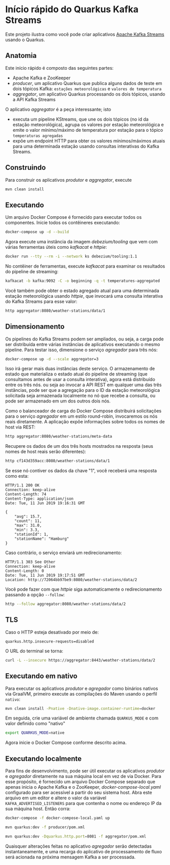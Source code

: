 Início rápido do Quarkus Kafka Streams
========================

Este projeto ilustra como você pode criar aplicativos [Apache Kafka Streams](https://kafka.apache.org/documentation/streams) usando o Quarkus.

## Anatomia

Este início rápido é composto das seguintes partes:

* Apache Kafka e ZooKeeper
* _producer_, um aplicativo Quarkus que publica alguns dados de teste em dois tópicos Kafka: `estações meteorológicas` e `valores de temperatura`
* _aggregator_, um aplicativo Quarkus processando os dois tópicos, usando a API Kafka Streams

O aplicativo _aggregator_ é a peça interessante; isto

* executa um pipeline KStreams, que une os dois tópicos (no id da estação meteorológica),
agrupa os valores por estação meteorológica e emite o valor mínimo/máximo de temperatura por estação para o tópico `temperaturas agregadas`
* expõe um endpoint HTTP para obter os valores mínimos/máximos atuais
para uma determinada estação usando consultas interativas do Kafka Streams.

## Construindo

Para construir os aplicativos _produtor_ e _aggregator_, execute

```bash
mvn clean install
```

## Executando

Um arquivo Docker Compose é fornecido para executar todos os componentes.
Inicie todos os contêineres executando:

```bash
docker-compose up -d --build
```

Agora execute uma instância da imagem _debezium/tooling_ que vem com várias ferramentas úteis como _kafkacat_ e _httpie_:

```bash
docker run --tty --rm -i --network ks debezium/tooling:1.1
```

No contêiner de ferramentas, execute _kafkacat_ para examinar os resultados do pipeline de streaming:

```bash
kafkacat -b kafka:9092 -C -o beginning -q -t temperatures-aggregated
```

Você também pode obter o estado agregado atual para uma determinada estação meteorológica usando _httpie_,
que invocará uma consulta interativa do Kafka Streams para esse valor:

```bash
http aggregator:8080/weather-stations/data/1
```

## Dimensionamento

Os pipelines do Kafka Streams podem ser ampliados, ou seja, a carga pode ser distribuída entre várias instâncias de aplicativos executando o mesmo pipeline.
Para testar isso, dimensione o serviço _agregador_ para três nós:

```bash
docker-compose up -d --scale aggregator=3
```

Isso irá gerar mais duas instâncias deste serviço.
O armazenamento de estado que materializa o estado atual do pipeline de streaming
(que consultamos antes de usar a consulta interativa),
agora está distribuído entre os três nós.
ou seja ao invocar a API REST em qualquer uma das três instâncias, pode ser
que a agregação para o ID da estação meteorológica solicitada seja armazenada localmente no nó que recebe a consulta,
ou pode ser armazenado em um dos outros dois nós.

Como o balanceador de carga do Docker Compose distribuirá solicitações para o serviço _agregador_ em um estilo round-robin,
invocaremos os nós reais diretamente.
A aplicação expõe informações sobre todos os nomes de host via REST:

```bash
http aggregator:8080/weather-stations/meta-data
```

Recupere os dados de um dos três hosts mostrados na resposta
(seus nomes de host reais serão diferentes):

```bash
http cf143d359acc:8080/weather-stations/data/1
```

Se esse nó contiver os dados da chave "1", você receberá uma resposta como esta:

```
HTTP/1.1 200 OK
Connection: keep-alive
Content-Length: 74
Content-Type: application/json
Date: Tue, 11 Jun 2019 19:16:31 GMT

{
    "avg": 15.7,
    "count": 11,
    "max": 31.0,
    "min": 3.3,
    "stationId": 1,
    "stationName": "Hamburg"
}
```

Caso contrário, o serviço enviará um redirecionamento:

```
HTTP/1.1 303 See Other
Connection: keep-alive
Content-Length: 0
Date: Tue, 11 Jun 2019 19:17:51 GMT
Location: http://72064bb97be9:8080/weather-stations/data/2
```

Você pode fazer com que _httpie_ siga automaticamente o redirecionamento passando a opção `--follow`:
```bash
http --follow aggregator:8080/weather-stations/data/2
```

## TLS 

Caso o HTTP esteja desativado por meio de:

```properties
quarkus.http.insecure-requests=disabled
```

O URL do terminal se torna:

```bash
curl -L --insecure https://aggregator:8443/weather-stations/data/2
```

## Executando em nativo

Para executar os aplicativos _produtor_ e _agregador_ como binários nativos via GraalVM,
primeiro execute as compilações do Maven usando o perfil `nativo`:

```bash
mvn clean install -Pnative -Dnative-image.container-runtime=docker
```

Em seguida, crie uma variável de ambiente chamada `QUARKUS_MODE` e com valor definido como "nativo"

```bash
export QUARKUS_MODE=native
```

Agora inicie o Docker Compose conforme descrito acima.

## Executando localmente

Para fins de desenvolvimento, pode ser útil executar os aplicativos _produtor_ e _agregador_
diretamente na sua máquina local em vez de via Docker.
Para esse propósito, é fornecido um arquivo Docker Compose separado que apenas inicia o Apache Kafka e o ZooKeeper, _docker-compose-local.yaml_
configurado para ser acessível a partir do seu sistema host.
Abra este arquivo em um editor e altere o valor da variável `KAFKA_ADVERTISED_LISTENERS` para que contenha o nome ou endereço IP da sua máquina host.
Então corra:

```bash
docker-compose -f docker-compose-local.yaml up

mvn quarkus:dev -f producer/pom.xml

mvn quarkus:dev -Dquarkus.http.port=8081 -f aggregator/pom.xml
```

Quaisquer alterações feitas no aplicativo _agregador_ serão detectadas instantaneamente,
e uma recarga do aplicativo de processamento de fluxo será acionada na próxima mensagem Kafka a ser processada.
